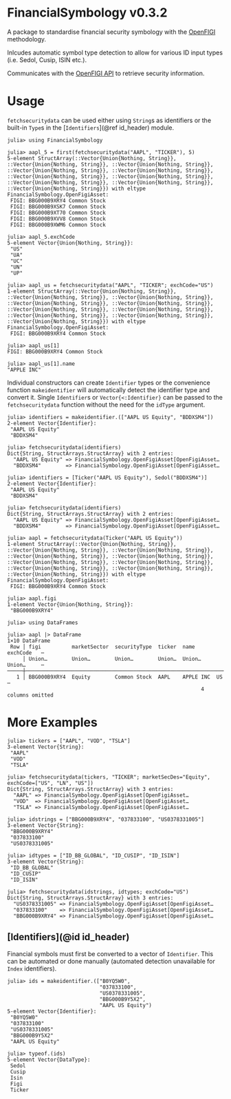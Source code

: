 # FinancialSymbology v0.3.2

A package to standardise financial security symbology with the [OpenFIGI](https://www.openfigi.com) methodology. 

Inlcudes automatic symbol type detection to allow for various ID input types (i.e. Sedol, Cusip, ISIN etc.).

Communicates with the [OpenFIGI API](https://www.openfigi.com/api) to retrieve security information. 

# Usage

`fetchsecuritydata` can be used either using `String`s as identifiers or the built-in `Type`s in the [`Identifiers`](@ref id_header) module. 

```julia-repl
julia> using FinancialSymbology

julia> aapl_5 = first(fetchsecuritydata("AAPL", "TICKER"), 5)
5-element StructArray(::Vector{Union{Nothing, String}}, ::Vector{Union{Nothing, String}}, ::Vector{Union{Nothing, String}}, ::Vector{Union{Nothing, String}}, ::Vector{Union{Nothing, String}}, ::Vector{Union{Nothing, String}}, ::Vector{Union{Nothing, String}}, ::Vector{Union{Nothing, String}}, ::Vector{Union{Nothing, String}}, ::Vector{Union{Nothing, String}}) with eltype FinancialSymbology.OpenFigiAsset:
 FIGI: BBG000B9XRY4 Common Stock
 FIGI: BBG000B9XSK7 Common Stock
 FIGI: BBG000B9XT70 Common Stock
 FIGI: BBG000B9XVV8 Common Stock
 FIGI: BBG000B9XWM6 Common Stock

julia> aapl_5.exchCode
5-element Vector{Union{Nothing, String}}:
 "US"
 "UA"
 "UC"
 "UN"
 "UP"

julia> aapl_us = fetchsecuritydata("AAPL", "TICKER"; exchCode="US")
1-element StructArray(::Vector{Union{Nothing, String}}, ::Vector{Union{Nothing, String}}, ::Vector{Union{Nothing, String}}, ::Vector{Union{Nothing, String}}, ::Vector{Union{Nothing, String}}, ::Vector{Union{Nothing, String}}, ::Vector{Union{Nothing, String}}, ::Vector{Union{Nothing, String}}, ::Vector{Union{Nothing, String}}, ::Vector{Union{Nothing, String}}) with eltype FinancialSymbology.OpenFigiAsset:
 FIGI: BBG000B9XRY4 Common Stock

julia> aapl_us[1]
FIGI: BBG000B9XRY4 Common Stock

julia> aapl_us[1].name
"APPLE INC"
```

Individual constructors can create `Identifier` types or the convenience function `makeidentifier` will automatically detect the identifier type and convert it. 
Single `Identifier`s or `Vector{<:Identifier}` can be passed to the `fetchsecuritydata` function without the need for the `idType` argument. 

```julia-repl
julia> identifiers = makeidentifier.(["AAPL US Equity", "BDDXSM4"])
2-element Vector{Identifier}:
 "AAPL US Equity"
 "BDDXSM4"

julia> fetchsecuritydata(identifiers)
Dict{String, StructArrays.StructArray} with 2 entries:
  "AAPL US Equity" => FinancialSymbology.OpenFigiAsset[OpenFigiAsset…
  "BDDXSM4"        => FinancialSymbology.OpenFigiAsset[OpenFigiAsset…
```

```julia-repl
julia> identifiers = [Ticker("AAPL US Equity"), Sedol("BDDXSM4")]
2-element Vector{Identifier}:
 "AAPL US Equity"
 "BDDXSM4"

julia> fetchsecuritydata(identifiers)
Dict{String, StructArrays.StructArray} with 2 entries:
  "AAPL US Equity" => FinancialSymbology.OpenFigiAsset[OpenFigiAsset…
  "BDDXSM4"        => FinancialSymbology.OpenFigiAsset[OpenFigiAsset…
```

```julia-repl
julia> aapl = fetchsecuritydata(Ticker("AAPL US Equity"))
1-element StructArray(::Vector{Union{Nothing, String}}, ::Vector{Union{Nothing, String}}, ::Vector{Union{Nothing, String}}, ::Vector{Union{Nothing, String}}, ::Vector{Union{Nothing, String}}, ::Vector{Union{Nothing, String}}, ::Vector{Union{Nothing, String}}, ::Vector{Union{Nothing, String}}, ::Vector{Union{Nothing, String}}, ::Vector{Union{Nothing, String}}) with eltype FinancialSymbology.OpenFigiAsset:
 FIGI: BBG000B9XRY4 Common Stock

julia> aapl.figi
1-element Vector{Union{Nothing, String}}:
 "BBG000B9XRY4"

julia> using DataFrames

julia> aapl |> DataFrame
1×10 DataFrame
 Row │ figi          marketSector  securityType  ticker  name       exchCode   ⋯
     │ Union…        Union…        Union…        Union…  Union…     Union…     ⋯
─────┼──────────────────────────────────────────────────────────────────────────
   1 │ BBG000B9XRY4  Equity        Common Stock  AAPL    APPLE INC  US         ⋯
                                                               4 columns omitted
```


# More Examples

```julia-repl
julia> tickers = ["AAPL", "VOD", "TSLA"]
3-element Vector{String}:
 "AAPL"
 "VOD"
 "TSLA"

julia> fetchsecuritydata(tickers, "TICKER"; marketSecDes="Equity", exchCode=["US", "LN", "US"])
Dict{String, StructArrays.StructArray} with 3 entries:
  "AAPL" => FinancialSymbology.OpenFigiAsset[OpenFigiAsset…
  "VOD"  => FinancialSymbology.OpenFigiAsset[OpenFigiAsset…
  "TSLA" => FinancialSymbology.OpenFigiAsset[OpenFigiAsset…
```

```julia-repl
julia> idstrings = ["BBG000B9XRY4", "037833100", "US0378331005"]
3-element Vector{String}:
 "BBG000B9XRY4"
 "037833100"
 "US0378331005"

julia> idtypes = ["ID_BB_GLOBAL", "ID_CUSIP", "ID_ISIN"]
3-element Vector{String}:
 "ID_BB_GLOBAL"
 "ID_CUSIP"
 "ID_ISIN"

julia> fetchsecuritydata(idstrings, idtypes; exchCode="US")
Dict{String, StructArrays.StructArray} with 3 entries:
  "US0378331005" => FinancialSymbology.OpenFigiAsset[OpenFigiAsset…
  "037833100"    => FinancialSymbology.OpenFigiAsset[OpenFigiAsset…
  "BBG000B9XRY4" => FinancialSymbology.OpenFigiAsset[OpenFigiAsset…
```

## [Identifiers](@id id_header)

Financial symbols must first be converted to a vector of `Identifier`. This can be automated or done manually (automated detection unavailable for `Index` identifiers).

```julia-repl
julia> ids = makeidentifier.(["B0YQ5W0",
                              "037833100",
                              "US0378331005",
                              "BBG000B9Y5X2",
                              "AAPL US Equity")
5-element Vector{Identifier}:
 "B0YQ5W0"
 "037833100"
 "US0378331005"
 "BBG000B9Y5X2"
 "AAPL US Equity"

julia> typeof.(ids)
5-element Vector{DataType}:
 Sedol
 Cusip
 Isin
 Figi
 Ticker
```
